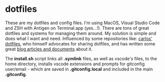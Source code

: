 # dotfiles
These are my dotfiles and config files. I'm using MacOS, Visual Studio Code and ZSH with Antigen on Terminal.app (yes...!).
There are tons of great dotfiles and systems for managing them around. 
My solution is simple and does what I want and need. Influenced by some repositories like: [carlos' dotfiles](https://github.com/caarlos0/dotfiles), who himself advocates for sharing dotfiles, and has written some great [blog articles and documents](https://github.com/caarlos0/dotfiles/blob/master/docs/PHILOSOPHY.md) about it.

The **install.sh** script links all **.symlink** files, as well as vscode's files, to the home directory, installs vscode extensions and prompts for gitconfig user/email - which are saved in **.gitconfig.local** and included in the main **.gitconfig**.
